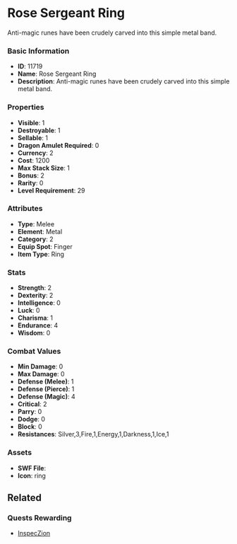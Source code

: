 # Rose Sergeant Ring

Anti-magic runes have been crudely carved into this simple metal band.

### Basic Information

- **ID**: 11719
- **Name**: Rose Sergeant Ring
- **Description**: Anti-magic runes have been crudely carved into this simple metal band.

### Properties

- **Visible**: 1
- **Destroyable**: 1
- **Sellable**: 1
- **Dragon Amulet Required**: 0
- **Currency**: 2
- **Cost**: 1200
- **Max Stack Size**: 1
- **Bonus**: 2
- **Rarity**: 0
- **Level Requirement**: 29

### Attributes

- **Type**: Melee
- **Element**: Metal
- **Category**: 2
- **Equip Spot**: Finger
- **Item Type**: Ring

### Stats

- **Strength**: 2
- **Dexterity**: 2
- **Intelligence**: 0
- **Luck**: 0
- **Charisma**: 1
- **Endurance**: 4
- **Wisdom**: 0

### Combat Values

- **Min Damage**: 0
- **Max Damage**: 0
- **Defense (Melee)**: 1
- **Defense (Pierce)**: 1
- **Defense (Magic)**: 4
- **Critical**: 2
- **Parry**: 0
- **Dodge**: 0
- **Block**: 0
- **Resistances**: Silver,3,Fire,1,Energy,1,Darkness,1,Ice,1

### Assets

- **SWF File**: 
- **Icon**: ring

## Related

### Quests Rewarding

- [InspecZion](../quests/1142-inspeczion.md)

